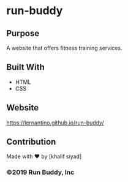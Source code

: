 # run-buddy

## Purpose
A website that offers fitness training services.


## Built With
* HTML
* CSS


## Website
https://lernantino.github.io/run-buddy/



## Contribution
Made with ❤️ by [khalif siyad]

### ©️2019 Run Buddy, Inc 

